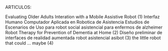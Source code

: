 ARTICULOS:

Evaluating Older Adults Interation with a Mobile Assistive Robot	(1)
Interfaz Humano Computador Aplicada en Robotica de Asistencia
Estudios de Escenarios de Uso para robot social asistencial para enfermos de alzheimer
Robot Therapy for Prevention of Dementia at Home    (2)
Diseño preliminar de interfaces de realidad aumentada robot asistencial asibot  (3)
the little robot that could ... maybe (4)
